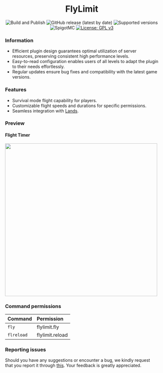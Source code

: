 <h1 align="center">FlyLimit</h1>

<p align="center">
	<img src="https://github.com/PieTw3lve/FlyLimit/actions/workflows/maven.yml/badge.svg" alt="Build and Publish"></a>
	<img src="https://img.shields.io/github/v/release/PieTw3lve/FlyLimit" alt="GitHub release (latest by date)">
	<img src="https://img.shields.io/badge/Minecraft-1.15.2--1.20.4-orange.svg" alt="Supported versions">
	<img src="https://img.shields.io/badge/SpigotMC-yellow.svg" alt="SpigotMC">
	<a href="https://www.gnu.org/licenses/gpl-3.0"><img src="https://img.shields.io/badge/License-GPLv3-blue.svg" alt="License: GPL v3"></a>
</p>

### Information

- Efficient plugin design guarantees optimal utilization of server resources, preserving consistent high performance levels.
- Easy-to-read configuration enables users of all levels to adapt the plugin to their needs effortlessly.
- Regular updates ensure bug fixes and compatibility with the latest game versions.

### Features

- Survival mode flight capability for players.
- Customizable flight speeds and durations for specific permissions.
- Seamless integration with [Lands](https://www.spigotmc.org/resources/lands-%E2%AD%95-land-claim-plugin-%E2%9C%85-grief-prevention-protection-gui-management-nations-wars-1-20-support.53313/).

### Preview

#### Flight Timer

<img src="assets/fly.gif" width="500">

### Command permissions

| Command    | Permission      |
| :--------- | :-------------- |
| `fly`      | flylimit.fly    |
| `flreload` | flylimit.reload |

### Reporting issues

Should you have any suggestions or encounter a bug, we kindly request that you report it through [this](https://github.com/PieTw3lve/FlyLimit/issues).
Your feedback is greatly appreciated.
